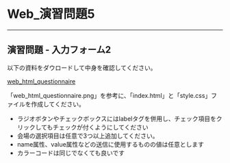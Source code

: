 # Web_演習問題5

---

## 演習問題 - 入力フォーム2

以下の資料をダウロードして中身を確認してください。

[web_html_questionnaire](../resource/web_html_questionnaire.zip)

「web_html_questionnaire.png」を参考に、「index.html」と「style.css」ファイルを作成してください。

* ラジオボタンやチェックボックスにはlabelタグを併用し、チェック項目をクリックしてもチェックが付くようにしてください
* 会場の選択項目は任意で3つ以上追加してください。
* name属性、value属性などの送信に使用するものの値は任意とします
* カラーコードは同じでなくても良いです
